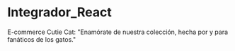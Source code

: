 # Integrador_React
E-commerce Cutie Cat: "Enamórate de nuestra colección, hecha por y para fanáticos de los gatos."
